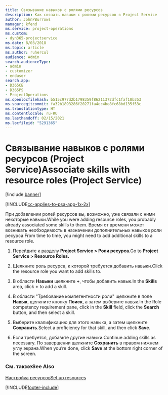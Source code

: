 ```yaml
---
title: Связывание навыков с ролями ресурсов
description: Как связать навыки с ролями ресурсов в Project Service
author: JohnPBurrows
manager: kfend
ms.service: project-operations
ms.custom:
- dyn365-projectservice
ms.date: 8/03/2018
ms.topic: article
ms.author: ruhercul
audience: Admin
search.audienceType:
- admin
- customizer
- enduser
search.app:
- D365CE
- D365PS
- ProjectOperations
ms.openlocfilehash: b515c977d2b1798359f86211372dfc1faf18b353
ms.sourcegitcommit: fa32b1893286f20271fa4ec4be8fc68bd135f53c
ms.translationtype: HT
ms.contentlocale: ru-RU
ms.lasthandoff: 02/15/2021
ms.locfileid: "5291365"
---
```

# <a name="associate-skills-with-resource-roles-project-service"></a><span data-ttu-id="3bb23-103">Связывание навыков с ролями ресурсов (Project Service)</span><span class="sxs-lookup"><span data-stu-id="3bb23-103">Associate skills with resource roles (Project Service)</span></span>

[!include [banner](../includes/psa-now-project-operations.md)]

[!INCLUDE[cc-applies-to-psa-app-1x-2x](../includes/cc-applies-to-psa-app-1x-2x.md)]

<span data-ttu-id="3bb23-104">При добавлении ролей ресурсов вы, возможно, уже связали с ними некоторые навыки.</span><span class="sxs-lookup"><span data-stu-id="3bb23-104">While you were adding resource roles, you probably already associated some skills to them.</span></span> <span data-ttu-id="3bb23-105">Время от времени может возникать необходимость в назначении дополнительных навыков роли ресурса.</span><span class="sxs-lookup"><span data-stu-id="3bb23-105">From time to time, you might need to add additional skills to a resource role.</span></span>  
  
1.  <span data-ttu-id="3bb23-106">Перейдите к разделу **Project Service > Роли ресурса**.</span><span class="sxs-lookup"><span data-stu-id="3bb23-106">Go to **Project Service > Resource Roles.**</span></span>  
  
2.  <span data-ttu-id="3bb23-107">Щелкните роль ресурса, к которой требуется добавить навыки.</span><span class="sxs-lookup"><span data-stu-id="3bb23-107">Click the resource role you want to add skills to.</span></span>  
  
3.  <span data-ttu-id="3bb23-108">В области **Навыки** щелкните **+**, чтобы добавить навык.</span><span class="sxs-lookup"><span data-stu-id="3bb23-108">In the **Skills** area, click **+** to add a skill.</span></span>  
  
4.  <span data-ttu-id="3bb23-109">В области "Требование компетентности роли" щелкните в поле **Навык**, щелкните кнопку **Поиск**, а затем выберите навык.</span><span class="sxs-lookup"><span data-stu-id="3bb23-109">In the Role competency requirement pane, click in the **Skill** field, click the **Search** button,  and then select a skill.</span></span>  
  
5.  <span data-ttu-id="3bb23-110">Выберите квалификацию для этого навыка, а затем щелкните **Сохранить**.</span><span class="sxs-lookup"><span data-stu-id="3bb23-110">Select a proficiency for that skill, and then click **Save**.</span></span>  
  
6.  <span data-ttu-id="3bb23-111">Если требуется, добавьте другие навыки.</span><span class="sxs-lookup"><span data-stu-id="3bb23-111">Continue adding skills as necessary.</span></span> <span data-ttu-id="3bb23-112">По завершении щелкните **Сохранить** в правом нижнем углу экрана.</span><span class="sxs-lookup"><span data-stu-id="3bb23-112">When you’re done, click **Save** at the bottom right corner of the screen.</span></span>  
  
### <a name="see-also"></a><span data-ttu-id="3bb23-113">См. также</span><span class="sxs-lookup"><span data-stu-id="3bb23-113">See Also</span></span>  
 [<span data-ttu-id="3bb23-114">Настройка ресурсов</span><span class="sxs-lookup"><span data-stu-id="3bb23-114">Set up resources</span></span>](../psa/set-up-resources.md)


[!INCLUDE[footer-include](../includes/footer-banner.md)]